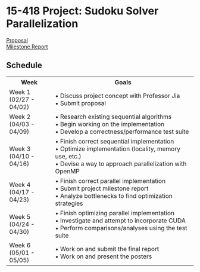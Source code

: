 # 15-418 Project: Sudoku Solver Parallelization 
<a href="https://amikhale.github.io/proposal"> Proposal </a> <br>
<a href="https://amikhale.github.io/milestone"> Milestone Report </a>


<h2> Schedule </h2>
<table>
  <tr>
    <th>Week</th>
    <th>Goals</th>
  </tr>
  <tr>
    <td>Week 1<br>(02/27 - 04/02)</td>
    <td>•	Discuss project concept with Professor Jia<br>
        •	Submit proposal<br>
</td>
  </tr>
  <tr>
    <td>Week 2<br>(04/03 - 04/09)
</td>
    <td>•	Research existing sequential algorithms<br>
•	Begin working on the implementation<br>
•	Develop a correctness/performance test suite<br>
</td>
  </tr>
    <tr>
    <td>Week 3<br>(04/10 - 04/16)

</td>
    <td>•	Finish correct sequential implementation<br>
•	 Optimize implementation (locality, memory use, etc.)<br>
•	Devise a way to approach parallelization with OpenMP<br>

</td>
  </tr>
    <tr>
    <td>Week 4<br>(04/17 - 04/23)

</td>
    <td>•	Finish correct parallel implementation<br>
•	Submit project milestone report<br>
•	Analyze bottlenecks to find optimization strategies<br>

</td>
  </tr>
    <tr>
    <td>Week 5<br>(04/24 - 04/30)

</td>
    <td>•	Finish optimizing parallel implementation<br>
•	Investigate and attempt to incorporate CUDA<br>
•	Perform comparisons/analyses using the test suite<br>

</td>
  </tr>
    <tr>
    <td>Week 6<br>
(05/01 - 05/05)

</td>
    <td>•	Work on and submit the final report<br> 
•	Work on and present the posters<br>

</td>
  </tr>
</table> 
